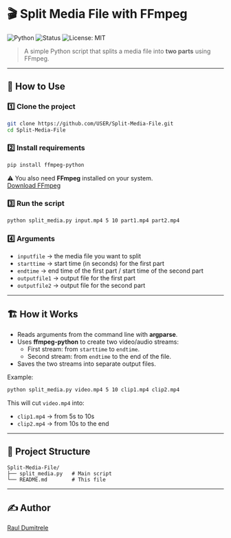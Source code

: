 # 🎬 Split Media File with FFmpeg

![Python](https://img.shields.io/badge/python-3.8%2B-brightgreen)
![Status](https://img.shields.io/badge/status-stable-success)
![License: MIT](https://img.shields.io/badge/License-MIT-blue.svg)

> A simple Python script that splits a media file into **two parts** using FFmpeg.  

---

## 🚀 How to Use

### 1️⃣ Clone the project

```bash
git clone https://github.com/USER/Split-Media-File.git
cd Split-Media-File
```

### 2️⃣ Install requirements

```bash
pip install ffmpeg-python
```

⚠️ You also need **FFmpeg** installed on your system.  
[Download FFmpeg](https://ffmpeg.org/download.html)

### 3️⃣ Run the script

```bash
python split_media.py input.mp4 5 10 part1.mp4 part2.mp4
```

### 4️⃣ Arguments

- `inputfile` → the media file you want to split  
- `starttime` → start time (in seconds) for the first part  
- `endtime` → end time of the first part / start time of the second part  
- `outputfile1` → output file for the first part  
- `outputfile2` → output file for the second part  

---

## 🏗️ How it Works

- Reads arguments from the command line with **argparse**.
- Uses **ffmpeg-python** to create two video/audio streams:
  - First stream: from `starttime` to `endtime`.
  - Second stream: from `endtime` to the end of the file.
- Saves the two streams into separate output files.  

Example:  

```bash
python split_media.py video.mp4 5 10 clip1.mp4 clip2.mp4
```

This will cut `video.mp4` into:
- `clip1.mp4` → from 5s to 10s  
- `clip2.mp4` → from 10s to the end  

---

## 📂 Project Structure

```
Split-Media-File/
├── split_media.py   # Main script
└── README.md        # This file
```

---

## ✍️ Author

[Raul Dumitrele](https://github.com/Raul-Dumitrele)
